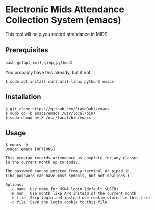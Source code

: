 # Electronic Mids Attendance Collection System (emacs)

This tool will help you record attendance in MIDS.

## Prerequisites

`bash`, `getopt`, `curl`, `grep`, `python3`

You probably have this already, but if not:

    $ sudo apt install curl util-linux python3 emacs-

## Installation

    $ git clone https://github.com/StaveDahl/emacs
    $ sudo cp -b emacs/emacs /usr/local/bin/
    $ sudo chmod a+rX /usr/local/bin/emacs

## Usage

    $ emacs -h
    Usage: emacs [OPTIONS]

    This program records attendance as complete for any classes
    in the current month up to today.

    The password can be entered from a terminal or piped in.
    (The password can have most symbols, but not newlines.)

    Options:
      -u name  Use name for USNA login (default $USER)
      -m mon   Use month like APR instead of the current month
      -b file  Skip login and instead use cookie stored in this file
      -c file  Save the login cookie to this file
